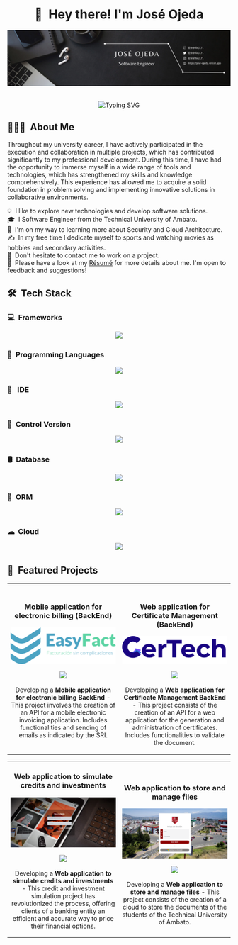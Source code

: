 <!-- <img alt="Night Coding" src="https://tenor.com/embed.js" width='40' align="left"/>
<h2>Hey there! I'm José Ojeda</h2> -->

<div align="center">
  <h1>👋 &nbsp;Hey there! I'm José Ojeda</h1>
</div>

<div align="center">
    <a href="https://jose-ojeda.vercel.app" target="_blank"><img src="img/banner/banner.png" alt="José Ojeda"></a>
</div>

<br/>

<div style="text-align: center;">

[![Typing SVG](https://readme-typing-svg.herokuapp.com?font=Architects+Daughter&color=ffffff&size=30&lines=Hey!+I'm+José!;I'm+a+Backend+Developer...;I'm+also+Software+Engineer;And+I'm+a+proud+Ecuadorian+🇪🇨)](https://git.io/typing-svg)

</div>

## 👨🏻‍💻 &nbsp;About Me

Throughout my university career, I have actively participated in the execution and collaboration in multiple projects, which has contributed significantly to my professional development. During this time, I have had the opportunity to immerse myself in a wide range of tools and technologies, which has strengthened my skills and knowledge comprehensively. This experience has allowed me to acquire a solid foundation in problem solving and implementing innovative solutions in collaborative environments.

💡 &nbsp;I like to explore new technologies and develop software solutions.\
🎓 &nbsp;I Software Engineer from the Technical University of Ambato.\
🌱 &nbsp;I'm on my way to learning more about Security and Cloud Architecture.\
✍️ &nbsp;In my free time I dedicate myself to sports and watching movies as hobbies and secondary activities.\
💬 &nbsp;Don't hesitate to contact me to work on a project.\
📄 &nbsp;Please have a look at my [Résumé](https://1drv.ms/b/s!AlybSi_bVGVMgqYEiHfeMmVOQzkheA?e=oCN0M3) for more details about me. I'm open to feedback and suggestions!

## 🛠 &nbsp;Tech Stack

### 💻 &nbsp;Frameworks

<p align="center">
  <a href="https://skillicons.dev">
    <img src="https://skillicons.dev/icons?i=next,react,nodejs,django,fastapi" />
  </a>
</p>

### 🚀 &nbsp;Programming Languages

<p align="center">
  <a href="https://skillicons.dev">
    <img src="https://skillicons.dev/icons?i=python,java,javascript" />
  </a>
</p>

### 📝 &nbsp; IDE

<p align="center">
  <a href="https://skillicons.dev">
    <img src="https://skillicons.dev/icons?i=vscode,eclipse,anaconda" />
  </a>
</p>

### 📂 &nbsp;Control Version

<p align="center">
  <a href="https://skillicons.dev">
    <img src="https://skillicons.dev/icons?i=git,github" />
  </a>
</p>

### 🛢️ &nbsp;Database

<p align="center">
  <a href="https://skillicons.dev">
    <img src="https://skillicons.dev/icons?i=postgres,mysql,sqlite" />
  </a>
</p>

### 🧩 &nbsp;ORM

<p align="center">
  <a href="https://skillicons.dev">
    <img src="https://skillicons.dev/icons?i=prisma" />
  </a>
</p>

### ☁ &nbsp;Cloud

<p align="center">
  <a href="https://skillicons.dev">
    <img src="https://skillicons.dev/icons?i=googlecloud" />
  </a>
</p>

## 🌟 &nbsp;Featured Projects
<table>
<tr>
<td width="50%">
  <h3 align="center">Mobile application for electronic billing (BackEnd)</h3>
  <div align="center">
    <a href="https://github.com/jojeda5171/EasyFact" target="_blank"><img src="img/projects/EasyFact.svg" width="400" alt="EasyFact"></a>
    <p>
      <a href="https://github.com/jojeda5171/EasyFact" target="_blank">
        <img src="https://img.shields.io/badge/CODE-80ffaa?style=for-the-badge&logo=github&logoColor=black">
      </a>
    </p>
    <p>Developing a <strong>Mobile application for electronic billing BackEnd</strong> - This project involves the creation of an API for a mobile electronic invoicing application. Includes functionalities and sending of emails as indicated by the SRI.</p>
  </div>                
</td>

<td width="50%">
  <br>
  <h3 align="center">Web application for Certificate Management (BackEnd)</h3>
  <div align="center">
    <a href="https://github.com/jojeda517/Certech-BackEnd" target="_blank"><img src="img/projects/Certech.png" width="400" alt="CerTech"></a>
    <br>
    <p>
      <a href="https://github.com/jojeda517/Certech-BackEnd" target="_blank">
        <img src="https://img.shields.io/badge/CODE-80ffaa?style=for-the-badge&logo=github&logoColor=black">
      </a>
    </p>
    <p>Developing a <strong>Web application for Certificate Management BackEnd</strong> - This project consists of the creation of an API for a web application for the generation and administration of certificates. Includes functionalities to validate the document.</p>
  </div>   
</td> 
</table>   
<table>
<tr>
<td width="50%">
  <h3 align="center">Web application to simulate credits and investments</h3>
  <div align="center">
    <a href="https://github.com/jojeda5171/planifica-facil" target="_blank"><img src="img/projects/PlanificaFacil.png" width="400" alt="Planifica Fácil"></a>
    <p>
      <a href="https://github.com/jojeda5171/planifica-facil" target="_blank">
        <img src="https://img.shields.io/badge/CODE-80ffaa?style=for-the-badge&logo=github&logoColor=black">
      </a>
    </p>
    <p>Developing a <strong>Web application to simulate credits and investments</strong> - This credit and investment simulation project has revolutionized the process, offering clients of a banking entity an efficient and accurate way to price their financial options.</p>
  </div>                
</td>

<td width="50%">
  <br>
  <h3 align="center">Web application to store and manage files</h3>
  <div align="center">
    <a href="https://github.com/jojeda517/Seguridad-Frontend" target="_blank"><img src="img/projects/GestorArchivos.png" width="400" alt="MOvil book store"></a>
    <br>
    <p>
      <a href="https://github.com/jojeda517/Seguridad-Frontend" target="_blank">
        <img src="https://img.shields.io/badge/CODE-80ffaa?style=for-the-badge&logo=github&logoColor=black">
      </a>
    </p>
    <p>Developing a <strong>Web application to store and manage files</strong> - This project consists of the creation of a cloud to store the documents of the students of the Technical University of Ambato.</p>
  </div>   
</td> 
</table>   
</div>

<!--## 📊 &nbsp;GitHub Analytics

<p align="center">
<a href="https://github.com/jojeda5171">
  <img src="https://myreadme.vercel.app/api/embed/jojeda5171?panels=userstatistics,toprepositories,toplanguages,commitgraph" alt="reimaginedreadme">
  <!-- <img height="180em" src="https://github-readme-stats-eight-theta.vercel.app/api?username=jojeda5171&show_icons=true&theme=algolia&include_all_commits=true&count_private=true"/>
  <img height="180em" src="https://github-readme-stats.vercel.app/api/top-langs/?username=jojeda5171&theme=algolia"/> -->
<!--</a>
</p>-->
